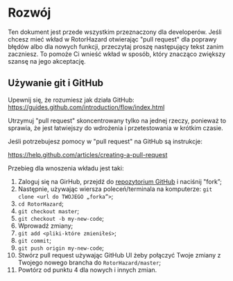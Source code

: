 ﻿# Rozwój

Ten dokument jest przede wszystkim przeznaczony dla developerów.
Jeśli chcesz mieć wkład w RotorHazard otwierając "pull request" dla poprawy błędów albo dla nowych funkcji, przeczytaj proszę następujący tekst zanim zaczniesz. To pomoże Ci wnieść wkład w sposób, który znacząco zwiększy szansę na jego akceptację.

## Używanie git i GitHub

Upewnij się, że rozumiesz jak działa GitHub: https://guides.github.com/introduction/flow/index.html

Utrzymuj "pull request" skoncentrowany tylko na jednej rzeczy, ponieważ to sprawia, że jest łatwiejszy do wdrożenia i przetestowania w krótkim czasie.

Jeśli potrzebujesz pomocy w "pull request" na GitHub są instrukcje:

https://help.github.com/articles/creating-a-pull-request

Przebieg dla wnoszenia wkładu jest taki:

1. Zaloguj się na GirHub, przejdź do [repozytorium GitHub](https://github.com/RotorHazard/RotorHazard) i naciśnij "fork”;
2. Następnie, używając wiersza poleceń/terminala na komputerze: `git clone <url do TWOJEGO „forka”>`;
3. `cd RotorHazard`;
4. `git checkout master`;
5. `git checkout -b my-new-code`;
6. Wprowadź zmiany;
7. `git add <pliki-które zmieniłeś>`;
8. `git commit`;
9. `git push origin my-new-code`;
10. Stwórz pull request używając GitHub UI żeby połączyć Twoje zmiany z Twojego nowego brancha do `RotorHazard/master`;
11. Powtórz od punktu 4 dla nowych i innych zmian.
